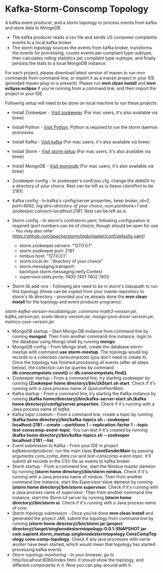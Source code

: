 Kafka-Storm-Conscomp Topology
=============================

A kafka event producer, and a storm topology to process events from kafka and store data to MongoDB. 
* The kafka producer reads a csv file and sends US consumer complaints events to a local kafka broker. 
* The storm topology sources the events from kafka broker, transforms the events for processing, counts events per compliant type-subtype, then calculates rolling statistics per complaint type-subtype, and finally persists the stats to a local MongoDB instance.

For each project, please download latest version of maven to run mvn commands from command-line, or import it as a maven project in your IDE (provided maven plug-in is present). Please run **mvn clean install** and **mvn eclipse:eclipse** if you're running from a command line, and then import the project in your IDE.

Following setup will need to be done on local machine to run these projects:
* Install Zookeeper - [Visit zookeeper](http://zookeeper.apache.org/doc/trunk/zookeeperStarted.html) (For mac users, it's also available via brew)
* Install Python - [Visit Python](https://www.python.org/downloads/). Python is required to run the storm daemon processes.
* Install Kafka - [Visit kafka](http://kafka.apache.org/documentation.html#quickstart) (For mac users, it's also available via brew)
* Install Storm - [Visit storm setup](http://ptgoetz.github.io/blog/2013/12/18/running-apache-storm-on-windows) (For mac users, it's also available via brew)
* Install MongoDB - [Visit mongodb](http://docs.mongodb.org/manual/tutorial/install-mongodb-on-windows/) (For mac users, it's also available via brew)
* Zookeeper config - In zookeeper's conf/zoo.cfg, change the *dataDir* to a directory of your choice. Rest can be left as is (leave *clientPort* to be 2181).
* Kafka config - In kafka's config/server.properties, keep *broker_id=0*, *port=9092*, *log.dirs=directory of your choice*, *num.partitions=1* and *zookeeper.connect=localhost:2181*. Rest can be left as is.
* Storm config - In storm's conf/storm.yaml, following configuration is required (port numbers can be of choice, though should be open for use - You may also refer https://github.com/apache/storm/blob/master/conf/defaults.yaml)

   - storm.zookeeper.servers:
      "127.0.0.1"
   - storm.zookeeper.port: 2181
   - nimbus.host: "127.0.0.1"
   - storm.local.dir: "directory of your choice"
   - storm.messaging.transport: backtype.storm.messaging.netty.Context
   - supervisor.slots.ports:
      7400
      7401
      7402
      7403

* Storm lib add-ons - Following jars need to be in storm's classpath to run this topology (these can be copied from your maven repository to storm's lib directory - provided you've already done the **mvn clean install** for the topology and event producer programs):

*storm-kafka-version-incubating.jar, commons-math3-version.jar, kafka_version.jar, scala-library-version.jar, mongo-java-driver-version.jar, metrics-core-version.jar*

* MongoDB startup - Start Mongo DB instance from command line by running **mongod**. Then from another command-line instance, login to the database using Mongo shell by running **mongo**. 
* MongoDB config - From Mongo shell, create the database *storm-meetup* with command **use storm-meetup**. The topology would log records to a collection *conscompstats* (you don't need to create it). Once the topology has finished processing all events (after all steps below), the collection can be queries by command **db.conscompstats.count()** or **db.conscompstats.find()**.
* Zookeeper startup - From a command line, try starting zookeeper by running **(Zookeeper home directory)/bin/zkStart.sh start**. Check if it's running with a Java process name of *QuorumPeerMain*.
* Kafka startup - From a command line, try starting the Kafka instance by running **(kafka home/directory)/bin/kafka-server-start.sh (kafka home directory)/config/server.properties**. Check if it's running with a Java process name of *kafka*. 
* Kafka topic creation - From a command line, create a topic by running **(kafka home directory)/bin/kafka-topics.sh --zookeeper localhost:2181 --create --partitions 1 --replication-factor 1 --topic test-conscomp-event-topic**. You can test if it's created by running **(kafka home directory)/bin/kafka-topics.sh --zookeeper localhost:2181 --list**.
* Event submission to Kafka - From your IDE in project *kafkaeventproducer*, run the main class **EventSenderMain** by passing arguments *cons_comp_data.csv* and *test-conscomp-event-topic*. It'll submit all records in the CSV file as events to kafka broker.
* Storm startup - From a command line, start the *Nimbus* master dameon by running **(storm home directory)/bin/storm nimbus**. Check if it's running with a Java process name of *nimbus*. Then from another command line instance, start the *Supervisor* slave dameon by running **(storm home directory)/bin/storm supervisor**. Check if it's running with a Java process name of *supervisor*. Then from another command line instance, start the *Storm UI* server by running **(storm home directory)/bin/storm ui**. Check if it's running with a Java process name of *core*.
* Storm topology submission - Once you've done **mvn clean install** and generated the project JAR, submit the topology from command line by running **(storm home directory)/bin/storm jar (project directory)/target/singlenodestormtopology-0.0.1-SNAPSHOT.jar com.sapient.storm_meetup.singlenodestormtopology.ConsCompTopology cons-comp-topology**. Check if any java processes with name *worker* have been started, which would mean that topology has started processing kafka events.
* Storm topology monitoring - In your browser, go to http//localhost:8080/index.html. It should show the topology, and different components in it. Now you can play around with it.
